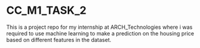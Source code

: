 # CC_M1_TASK_2
This is a project repo for my internship at ARCH_Technologies where i was required to use machine learning to make a prediction on the housing price based on different features in the dataset.
